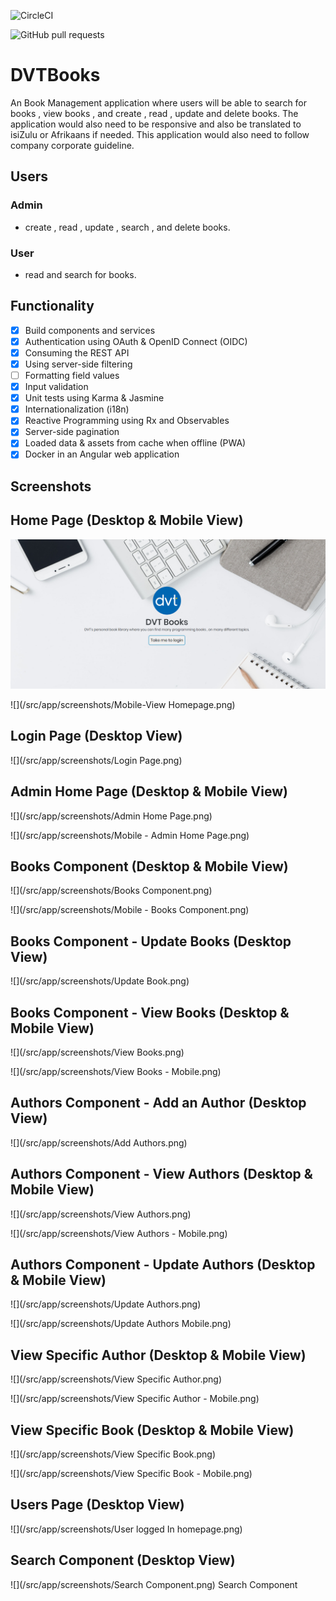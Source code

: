 ![CircleCI](https://img.shields.io/circleci/build/github/Delian4o-web/DVT-Books/master)

![GitHub pull requests](https://img.shields.io/github/issues-pr/Delian4o-web/DVT-Books)

# DVTBooks

An Book Management application where users will be able to search for books , view books , and create , read , update and delete books. The application would also need to be responsive and also be translated to isiZulu or Afrikaans if needed. This application would also need to follow company corporate guideline.

## Users

### Admin

- create , read , update , search , and delete books.

### User

- read and search for books.

## Functionality

- [x] Build components and services
- [x] Authentication using OAuth & OpenID Connect (OIDC)
- [x] Consuming the REST API
- [x] Using server-side filtering
- [ ] Formatting field values
- [x] Input validation
- [x] Unit tests using Karma & Jasmine
- [x] Internationalization (i18n)
- [x] Reactive Programming using Rx and Observables
- [x] Server-side pagination
- [x] Loaded data & assets from cache when offline (PWA)
- [x] Docker in an Angular web application

## Screenshots

## Home Page (Desktop & Mobile View)

![](/src/app/screenshots/Home-Page.png)

![](/src/app/screenshots/Mobile-View Homepage.png)

## Login Page (Desktop View)

![](/src/app/screenshots/Login Page.png)

## Admin Home Page (Desktop & Mobile View)

![](/src/app/screenshots/Admin Home Page.png)

![](/src/app/screenshots/Mobile - Admin Home Page.png)

## Books Component (Desktop & Mobile View)

![](/src/app/screenshots/Books Component.png)

![](/src/app/screenshots/Mobile - Books Component.png)

## Books Component - Update Books (Desktop View)

![](/src/app/screenshots/Update Book.png)

## Books Component - View Books (Desktop & Mobile View)

![](/src/app/screenshots/View Books.png)

![](/src/app/screenshots/View Books - Mobile.png)

## Authors Component - Add an Author (Desktop View)

![](/src/app/screenshots/Add Authors.png)

## Authors Component - View Authors (Desktop & Mobile View)

![](/src/app/screenshots/View Authors.png)

![](/src/app/screenshots/View Authors - Mobile.png)

## Authors Component - Update Authors (Desktop & Mobile View)

![](/src/app/screenshots/Update Authors.png)

![](/src/app/screenshots/Update Authors Mobile.png)

## View Specific Author (Desktop & Mobile View)

![](/src/app/screenshots/View Specific Author.png)

![](/src/app/screenshots/View Specific Author - Mobile.png)

## View Specific Book (Desktop & Mobile View) 

![](/src/app/screenshots/View Specific Book.png)

![](/src/app/screenshots/View Specific Book - Mobile.png)

## Users Page (Desktop View)

![](/src/app/screenshots/User logged In homepage.png)

## Search Component (Desktop View)

![](/src/app/screenshots/Search Component.png)
Search Component











